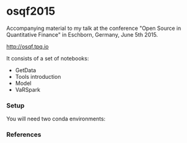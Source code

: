 # osqf2015

Accompanying material to my talk at the conference "Open Source in Quantitative Finance" in Eschborn, Germany, June 5th 2015.

http://osqf.tpq.io

It consists of a set of notebooks:
- GetData
- Tools introduction
- Model
- VaRSpark


### Setup

You will need two conda environments:


### References


